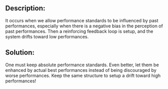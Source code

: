 ## Description:

It occurs when we allow performance standards to be influenced by past performances, especially when there is a negative bias in the perception of past performances. Then a reinforcing feedback loop is setup, and the system drifts toward low performances.

## Solution:

One must keep absolute performance standards. Even better, let them be enhanced by actual best performances instead of being discouraged by worse performances. Keep the same structure to setup a drift toward high performances!